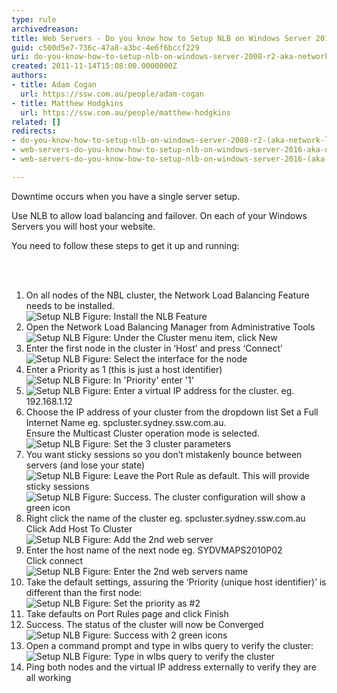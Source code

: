```yaml
---
type: rule
archivedreason: 
title: Web Servers - Do you know how to Setup NLB on Windows Server 2016? (aka Network Load Balancing)
guid: c500d5e7-736c-47a8-a3bc-4e6f6bccf229
uri: do-you-know-how-to-setup-nlb-on-windows-server-2008-r2-aka-network-load-balancing
created: 2011-11-14T15:08:00.0000000Z
authors:
- title: Adam Cogan
  url: https://ssw.com.au/people/adam-cogan
- title: Matthew Hodgkins
  url: https://ssw.com.au/people/matthew-hodgkins
related: []
redirects:
- do-you-know-how-to-setup-nlb-on-windows-server-2008-r2-(aka-network-load-balancing)
- web-servers-do-you-know-how-to-setup-nlb-on-windows-server-2016-aka-network-load-balancing
- web-servers-do-you-know-how-to-setup-nlb-on-windows-server-2016-(aka-network-load-balancing)

---
```



<p>Downtime occurs when you have a single server setup.</p>
<p>Use NLB to allow load balancing and failover. On each of your Windows Servers you will host your website. </p>
<p>You need to follow these steps to get it up and running&#58;</p>
<br><excerpt class='endintro'></excerpt><br>
<ol><li>On all nodes of the NBL cluster, the Network Load Balancing Feature needs to be installed.<br><img class="ms-rteCustom-ImageArea" alt="Setup NLB" src="/PublishingImages/Setup-NLB-1.jpg" /> <span class="ms-rteCustom-FigureNormal">Figure&#58; Install the NLB Feature</span> </li>
<li>Open the Network Load Balancing Manager from Administrative Tools<br><img class="ms-rteCustom-ImageArea" alt="Setup NLB" src="/PublishingImages/Setup-NLB-2.jpg" /> <span class="ms-rteCustom-FigureNormal">Figure&#58; Under the Cluster menu item, click New</span> </li>
<li>Enter the first node in the cluster in ‘Host’ and press ‘Connect’<br><img class="ms-rteCustom-ImageArea" alt="Setup NLB" src="/PublishingImages/Setup-NLB-3.jpg" /> <span class="ms-rteCustom-FigureNormal">Figure&#58; Select the interface for the node</span> </li>
<li>Enter a Priority as 1 (this is just a host identifier)<br><img class="ms-rteCustom-ImageArea" alt="Setup NLB" src="/PublishingImages/Setup-NLB-4.jpg" /> <span class="ms-rteCustom-FigureNormal">Figure&#58; In 'Priority' enter '1'</span> </li>
<li><img class="ms-rteCustom-ImageArea" alt="Setup NLB" src="/PublishingImages/Setup-NLB-5.jpg" /> <span class="ms-rteCustom-FigureNormal">Figure&#58; Enter a virtual IP address for the cluster. eg. 192.168.1.12</span> </li>
<li>Choose the IP address of your cluster from the dropdown list Set a Full Internet Name eg. spcluster.sydney.ssw.com.au. <br>Ensure the Multicast Cluster operation mode is selected.<br><img class="ms-rteCustom-ImageArea" alt="Setup NLB" src="/PublishingImages/Setup-NLB-6.jpg" /> <span class="ms-rteCustom-FigureNormal">Figure&#58; Set the 3 cluster parameters</span> </li>
<li>You want sticky sessions so you don’t mistakenly bounce between servers (and lose your state)<br><img class="ms-rteCustom-ImageArea" alt="Setup NLB" src="/PublishingImages/Setup-NLB-7.jpg" /> <span class="ms-rteCustom-FigureNormal">Figure&#58; Leave the Port Rule as default. This will provide sticky sessions</span><br><img class="ms-rteCustom-ImageArea" alt="Setup NLB" src="/PublishingImages/Setup-NLB-8.jpg" /> <span class="ms-rteCustom-FigureNormal">Figure&#58; Success. The cluster configuration will show a green icon</span> </li>
<li>Right click the name of the cluster eg. spcluster.sydney.ssw.com.au Click Add Host To Cluster<br><img class="ms-rteCustom-ImageArea" alt="Setup NLB" src="/PublishingImages/Setup-NLB-9.jpg" /> <span class="ms-rteCustom-FigureNormal">Figure&#58; Add the 2nd web server</span> </li>
<li>Enter the host name of the next node eg. SYDVMAPS2010P02<br>Click connect<br><img class="ms-rteCustom-ImageArea" alt="Setup NLB" src="/PublishingImages/Setup-NLB-10.jpg" /> <span class="ms-rteCustom-FigureNormal">Figure&#58; Enter the 2nd web servers name</span> </li>
<li>Take the default settings, assuring the ‘Priority (unique host identifier)’ is different than the first node&#58;<br><img class="ms-rteCustom-ImageArea" alt="Setup NLB" src="/PublishingImages/Setup-NLB-1.jpg" /> <span class="ms-rteCustom-FigureNormal">Figure&#58; Set the priority as #2</span> </li>
<li>Take defaults on Port Rules page and click Finish</li>
<li>Success. The status of the cluster will now be Converged<br><img class="ms-rteCustom-ImageArea" alt="Setup NLB" src="/PublishingImages/Setup-NLB-12.jpg" /> <span class="ms-rteCustom-FigureNormal">Figure&#58; Success with 2 green icons</span> </li>
<li>Open a command prompt and type in wlbs query to verify the cluster&#58;<br><img class="ms-rteCustom-ImageArea" alt="Setup NLB" src="/PublishingImages/Setup-NLB-13.jpg" /> <span class="ms-rteCustom-FigureNormal">Figure&#58; Type in wlbs query to verify the cluster</span> </li>
<li>Ping both nodes and the virtual IP address externally to verify they are all working</li></ol>


